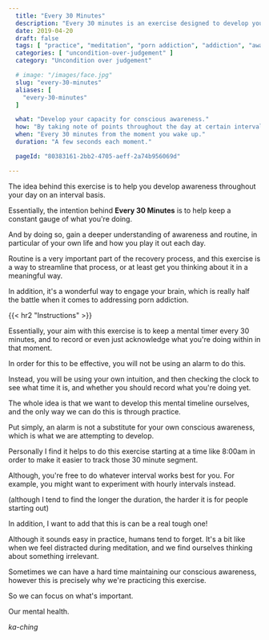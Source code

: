 ```yaml
---
  title: "Every 30 Minutes"
  description: "Every 30 minutes is an exercise designed to develop your awareness by having you consciously engage your brain."
  date: 2019-04-20
  draft: false
  tags: [ "practice", "meditation", "porn addiction", "addiction", "awareness", "awareness exercises", "perspective", "nofap", "neverfap", "neverfap deluxe" ]
  categories: [ "uncondition-over-judgement" ]
  category: "Uncondition over judgement"

  # image: "/images/face.jpg"
  slug: "every-30-minutes"
  aliases: [
    "every-30-minutes"
  ]

  what: "Develop your capacity for conscious awareness."
  how: "By taking note of points throughout the day at certain intervals."
  when: "Every 30 minutes from the moment you wake up."
  duration: "A few seconds each moment."

  pageId: "80383161-2bb2-4705-aeff-2a74b956069d"

---
```


The idea behind this exercise is to help you develop awareness throughout your day on an interval basis.

Essentially, the intention behind **Every 30 Minutes** is to help keep a constant gauge of what you're doing.

And by doing so, gain a deeper understanding of awareness and routine, in particular of your own life and how you play it out each day.

Routine is a very important part of the recovery process, and this exercise is a way to streamline that process, or at least get you thinking about it in a meaningful way.

In addition, it's a wonderful way to engage your brain, which is really half the battle when it comes to addressing porn addiction.


{{< hr2 "Instructions" >}}


Essentially, your aim with this exercise is to keep a mental timer every 30 minutes, and to record or even just acknowledge what you're doing within in that moment.

In order for this to be effective, you will not be using an alarm to do this. 

Instead, you will be using your own intuition, and then checking the clock to see what time it is, and whether you should record what you're doing yet. 

The whole idea is that we want to develop this mental timeline ourselves, and the only way we can do this is through practice.

Put simply, an alarm is not a substitute for your own conscious awareness, which is what we are attempting to develop. 

Personally I find it helps to do this exercise starting at a time like 8:00am in order to make it easier to track those 30 minute segment. 

Although, you're free to do whatever interval works best for you. For example, you might want to experiment with hourly intervals instead. 

(although I tend to find the longer the duration, the harder it is for people starting out)

In addition, I want to add that this is can be a real tough one!

Although it sounds easy in practice, humans tend to forget. It's a bit like when we feel distracted during meditation, and we find ourselves thinking about something irrelevant.

Sometimes we can have a hard time maintaining our conscious awareness, however this is precisely why we're practicing this exercise.

So we can focus on what's important.

Our mental health.

*ka-ching*

<!-- 
{{< hr2 "Additional Resources" >}}  -->

<!-- maybe link to other  -->

